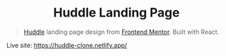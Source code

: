 <h1 align="center">Huddle Landing Page</h1>

> [Huddle](https://www.frontendmentor.io/challenges/huddle-landing-page-with-a-single-introductory-section-B_2Wvxgi0) landing page design from [Frontend Mentor](https://www.frontendmentor.io/). Built with React.

Live site: https://huddle-clone.netlify.app/
